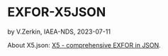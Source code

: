 # EXFOR-X5JSON
by V.Zerkin, IAEA-NDS, 2023-07-11

About X5.json: [X5 - comprehensive EXFOR in JSON](https://www-nds.iaea.org/nrdc/nrdc_2023/present/zerkin1.pdf#page=40).
